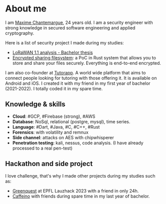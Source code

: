 # About me

I am [Maxime Chantemargue](https://maxime.chantemargue.ch), 24 years old. I am a security engineer with strong knowledge in secured software engineering and applied cryptography.

Here is a list of security project I made during my studies:
- [LoRaWAN 1.1 analysis - Bachelor thesis](https://github.com/CSharper63/tb_iscs_lorawan)
- [Encrypted sharing filesystem](https://github.com/CSharper63/client_encryption_file_system): a PoC in Rust system that allows you to store and share your files securely. Everything is end-to-end encrypted.

I am also co-founder at [Tutorapp](https://tutorapp.ch). A world wide platform that aims to connect people looking for tutoring with those offering it. It is available on Android and iOS. I created it with my friend in my first year of bachelor (2021-2022). I totally coded it in my spare time.

## Knowledge & skills
- **Cloud**: #GCP, #Firebase (strong), #AWS
- **Database**: NoSql, relational (postgre, mysql), time series.
- **Language**: #Dart, #Java, #C, #C++, #Rust
- **Forensics**: with volatility and remnux
- **Side channel**: attacks on AES with chipwhisperer
- **Penetration testing**: kali, nessus, code analysis. (I have already processed to a real pen-test)

## Hackathon and side project
I love challenge, that's why I made other projects during my studies such as:
- [Greenquest](https://greenquest.ch) at EPFL Lauzhack 2023 with a friend in only 24h.
- [Caffeino](https://caffeino.ch) with friends during spare time in my last year of bachelor.